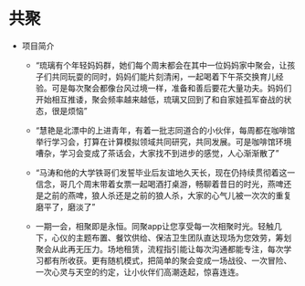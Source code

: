 # 共聚
* 项目简介
  * “琉璃有个年轻妈妈群，她们每个周末都会在其中一位妈妈家中聚会，让孩子们共同玩耍的同时，妈妈们能片刻清闲，一起喝着下午茶交换育儿经验。可是每次聚会都像台风过境一样，准备和善后要花大量功夫。妈妈们开始相互推诿，聚会频率越来越低，琉璃又回到了和自家娃孤军奋战的状态，很是烦恼”

  * “慧艳是北漂中的上进青年，有着一批志同道合的小伙伴，每周都在咖啡馆举行学习会，打算在计算模拟领域共同研究，共同发展。可是咖啡馆环境嘈杂，学习会变成了茶话会，大家找不到进步的感觉，人心渐渐散了”

  * “马涛和他的大学铁哥们发誓毕业后友谊地久天长，现在仍持续贯彻着这一信念，哥几个周末带着女票一起喝酒打桌游，畅聊着昔日的时光，燕啤还是之前的燕啤，狼人杀还是之前的狼人杀，大家的心气儿被一次次的重复磨平了，磨淡了”

  * 一期一会，相聚即是永恒。同聚app让您享受每一次相聚时光。轻触几下，心仪的主题布置、餐饮供给、保洁卫生团队直达现场为您效劳，筹划聚会从此再无压力。场地租赁，流程指引能让每次沟通都能专注，每次学习都有所收获。更有随机模式，把简单的聚会变成一场战役、一次冒险、一次心灵与天空的约定，让小伙伴们高潮迭起，惊喜连连。

